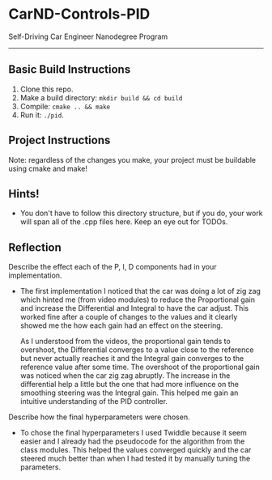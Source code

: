 # CarND-Controls-PID
Self-Driving Car Engineer Nanodegree Program

---


## Basic Build Instructions

1. Clone this repo.
2. Make a build directory: `mkdir build && cd build`
3. Compile: `cmake .. && make`
4. Run it: `./pid`. 

## Project Instructions 

Note: regardless of the changes you make, your project must be buildable using
cmake and make!


## Hints!

* You don't have to follow this directory structure, but if you do, your work
  will span all of the .cpp files here. Keep an eye out for TODOs.


## Reflection

Describe the effect each of the P, I, D components had in your implementation.
 * The first implementation I noticed that the car was doing a lot of zig zag which 
   hinted me (from video modules) to reduce the Proportional gain and increase the
   Differential and Integral to have the car adjust. This worked fine after a couple of 
   changes to the values and it clearly showed me the how each gain had an effect on 
   the steering.
   
   As I understood from the videos, the proportional gain tends to overshoot, the Differential
   converges to a value close to the reference but never actually reaches it and the 
   Integral gain converges to the reference value after some time. The overshoot of the 
   proportional gain was noticed when the car zig zag abruptly. The increase in the differential
   help a little but the one that had more influence on the smoothing steering was the 
   Integral gain. This helped me gain an intuitive understanding of the PID controller.
   
Describe how the final hyperparameters were chosen.
 * To chose the final hyperparameters I used Twiddle because it seem easier and I 
 already had the pseudocode for the algorithm from the class modules. This helped the 
 values converged quickly and the car steered much better than when I had tested it by 
 manually tuning the parameters. 